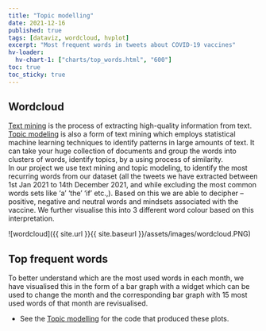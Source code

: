 ```yaml
---
title: "Topic modelling"
date: 2021-12-16
published: true
tags: [dataviz, wordcloud, hvplot]
excerpt: "Most frequent words in tweets about COVID-19 vaccines"
hv-loader:
  hv-chart-1: ["charts/top_words.html", "600"] 
toc: true
toc_sticky: true
---
```



## Wordcloud

[Text mining](https://en.wikipedia.org/wiki/Text_mining) is the process of extracting high-quality information from text. [Topic modeling](https://provalisresearch.com/blog/topic-modeling/) is also a form of text mining which employs statistical machine learning techniques to identify patterns in large amounts of text. It can take your huge collection of documents and group the words into clusters of words, identify topics, by a using process of similarity.   
In our project we use text mining and topic modeling, to identify the most recurring words from our dataset (all the tweets we have extracted between 1st Jan 2021 to 14th December  2021, and while excluding the most common words sets like ‘a’ ‘the’ ‘if’ etc.,). Based on this we are able to decipher – positive, negative and neutral words and mindsets associated with the vaccine. We further visualise this into 3 different word colour based on this interpretation. 

![wordcloud]({{ site.url }}{{ site.baseurl }}/assets/images/wordcloud.PNG)

## Top frequent words

To better understand which are the most used words in each month, we have visualised this in the form of a bar graph with a widget which can be used to change the month and the corresponding bar graph with 15 most used words of that month are revisualised.  


<div id="hv-chart-1"></div>

- See the [Topic modelling](https://github.com/Anran0716/550final-proj/blob/main/code/WordCloudBarGraph.ipynb) for the code that produced these plots.

